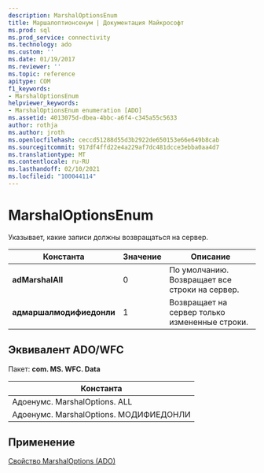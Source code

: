 ```yaml
---
description: MarshalOptionsEnum
title: Маршалоптионсенум | Документация Майкрософт
ms.prod: sql
ms.prod_service: connectivity
ms.technology: ado
ms.custom: ''
ms.date: 01/19/2017
ms.reviewer: ''
ms.topic: reference
apitype: COM
f1_keywords:
- MarshalOptionsEnum
helpviewer_keywords:
- MarshalOptionsEnum enumeration [ADO]
ms.assetid: 4013075d-dbea-4bbc-a6f4-c345a55c5633
author: rothja
ms.author: jroth
ms.openlocfilehash: ceccd51288d55d3b2922de650153e66e649b8cab
ms.sourcegitcommit: 917df4ffd22e4a229af7dc481dcce3ebba0aa4d7
ms.translationtype: MT
ms.contentlocale: ru-RU
ms.lasthandoff: 02/10/2021
ms.locfileid: "100044114"
---
```

# <a name="marshaloptionsenum"></a>MarshalOptionsEnum
Указывает, какие записи должны возвращаться на сервер.  
  
|Константа|Значение|Описание|  
|--------------|-----------|-----------------|  
|**adMarshalAll**|0|По умолчанию. Возвращает все строки на сервер.|  
|**адмаршалмодифиедонли**|1|Возвращает на сервер только измененные строки.|  
  
## <a name="adowfc-equivalent"></a>Эквивалент ADO/WFC  
 Пакет: **com. MS. WFC. Data**  
  
|Константа|  
|--------------|  
|Адоенумс. MarshalOptions. ALL|  
|Адоенумс. MarshalOptions. МОДИФИЕДОНЛИ|  
  
## <a name="applies-to"></a>Применение  
 [Свойство MarshalOptions (ADO)](./marshaloptions-property-ado.md)